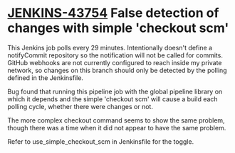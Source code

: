 # [JENKINS-43754](https://issues.jenkins-ci.org/browse/JENKINS-43754) False detection of changes with simple 'checkout scm'

This Jenkins job polls every 29 minutes.  Intentionally doesn't define
a notifyCommit repository so the notification will not be called for
commits.  GitHub webhooks are not currently configured to reach inside
my private network, so changes on this branch should only be detected
by the polling defined in the Jenkinsfile.

Bug found that running this pipeline job with the global pipeline library
on which it depends and the simple 'checkout scm' will cause a build
each polling cycle, whether there were changes or not.

The more complex checkout command seems to show the same problem, though
there was a time when it did not appear to have the same problem.

Refer to use_simple_checkout_scm in Jenkinsfile for the toggle.
